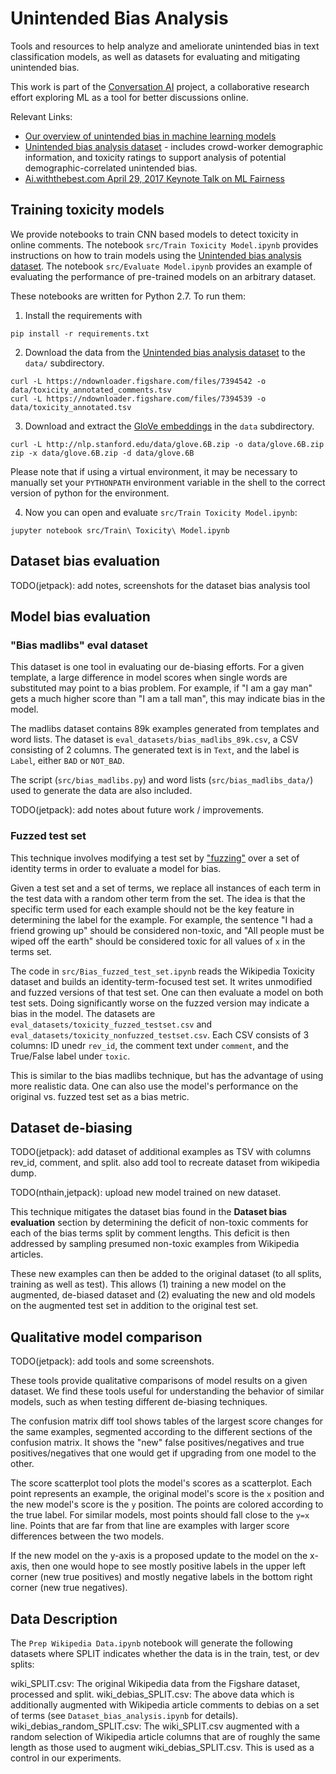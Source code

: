 # Unintended Bias Analysis

Tools and resources to help analyze and ameliorate unintended bias in text
classification models, as well as datasets for evaluating and mitigating
unintended bias.

This work is part of the [Conversation AI](https://conversationai.github.io/)
project, a collaborative research effort exploring ML as a tool for better
discussions online.

Relevant Links:
 * [Our overview of unintended bias in machine learning models](https://conversationai.github.io/bias.html)
 * [Unintended bias analysis dataset](https://figshare.com/articles/Wikipedia_Talk_Labels_Toxicity/4563973) - includes crowd-worker demographic information, and toxicity ratings to support analysis of potential demographic-correlated unintended bias.
 * [Ai.withthebest.com April 29, 2017 Keynote Talk on ML Fairness](https://github.com/conversationai/conversationai-bias-analysis/blob/master/AI-with-the-best%20fairness%20presentation.pdf)


## Training toxicity models

We provide notebooks to train CNN based models to detect toxicity in online
comments. The notebook `src/Train Toxicity Model.ipynb` provides instructions
on how to train models using the [Unintended bias analysis
dataset](https://figshare.com/articles/Wikipedia_Talk_Labels_Toxicity/4563973).
The notebook `src/Evaluate Model.ipynb` provides an example of evaluating the
performance of pre-trained models on an arbitrary dataset.

These notebooks are written for Python 2.7. To run them:

1. Install the requirements with
```
pip install -r requirements.txt
```

2. Download the data from the [Unintended bias analysis dataset](https://figshare.com/articles/Wikipedia_Talk_Labels_Toxicity/4563973) to the `data/` subdirectory.
```
curl -L https://ndownloader.figshare.com/files/7394542 -o data/toxicity_annotated_comments.tsv
curl -L https://ndownloader.figshare.com/files/7394539 -o data/toxicity_annotated.tsv
```

3. Download and extract the [GloVe embeddings](http://nlp.stanford.edu/data/glove.6B.zip) in the `data` subdirectory.
```
curl -L http://nlp.stanford.edu/data/glove.6B.zip -o data/glove.6B.zip
zip -x data/glove.6B.zip -d data/glove.6B
```

Please note that if using a virtual environment, it may be necessary to
manually set your `PYTHONPATH` environment variable in the shell to the correct
version of python for the environment.

4. Now you can open and evaluate `src/Train Toxicity Model.ipynb`:
```
jupyter notebook src/Train\ Toxicity\ Model.ipynb
```

## Dataset bias evaluation

TODO(jetpack): add notes, screenshots for the dataset bias analysis tool

## Model bias evaluation

### "Bias madlibs" eval dataset

This dataset is one tool in evaluating our de-biasing efforts. For a given
template, a large difference in model scores when single words are substituted
may point to a bias problem. For example, if "I am a gay man" gets a much
higher score than "I am a tall man", this may indicate bias in the model.

The madlibs dataset contains 89k examples generated from templates and word
lists. The dataset is `eval_datasets/bias_madlibs_89k.csv`, a CSV consisting of
2 columns.  The generated text is in `Text`, and the label is `Label`, either
`BAD` or `NOT_BAD`.

The script (`src/bias_madlibs.py`) and word lists (`src/bias_madlibs_data/`)
used to generate the data are also included.

TODO(jetpack): add notes about future work / improvements.

### Fuzzed test set

This technique involves modifying a test set
by ["fuzzing"](https://en.wikipedia.org/wiki/Fuzzing) over a set of identity
terms in order to evaluate a model for bias.

Given a test set and a set of terms, we replace all instances of each term in
the test data with a random other term from the set. The idea is that the
specific term used for each example should not be the key feature in determining
the label for the example. For example, the sentence "I had a <x> friend growing
up" should be considered non-toxic, and "All <x> people must be wiped off the
earth" should be considered toxic for all values of `x` in the terms set.

The code in `src/Bias_fuzzed_test_set.ipynb` reads the Wikipedia Toxicity
dataset and builds an identity-term-focused test set. It writes unmodified and
fuzzed versions of that test set. One can then evaluate a model on both test
sets. Doing significantly worse on the fuzzed version may indicate a bias in the
model. The datasets are `eval_datasets/toxicity_fuzzed_testset.csv` and
`eval_datasets/toxicity_nonfuzzed_testset.csv`. Each CSV consists of 3 columns:
ID unedr `rev_id`, the comment text under `comment`, and the True/False label
under `toxic`.

This is similar to the bias madlibs technique, but has the advantage of using
more realistic data. One can also use the model's performance on the original
vs. fuzzed test set as a bias metric.

## Dataset de-biasing

TODO(jetpack): add dataset of additional examples as TSV with columns rev\_id,
comment, and split. also add tool to recreate dataset from wikipedia dump.

TODO(nthain,jetpack): upload new model trained on new dataset.

This technique mitigates the dataset bias found in the **Dataset bias
evaluation** section by determining the deficit of non-toxic comments for each
of the bias terms split by comment lengths. This deficit is then addressed by
sampling presumed non-toxic examples from Wikipedia articles.

These new examples can then be added to the original dataset (to all splits,
training as well as test). This allows (1) training a new model on the
augmented, de-biased dataset and (2) evaluating the new and old models on the
augmented test set in addition to the original test set.

## Qualitative model comparison

TODO(jetpack): add tools and some screenshots.

These tools provide qualitative comparisons of model results on a given
dataset. We find these tools useful for understanding the behavior of similar
models, such as when testing different de-biasing techniques.

The confusion matrix diff tool shows tables of the largest score changes for
the same examples, segmented according to the different sections of the
confusion matrix. It shows the "new" false positives/negatives and true
positives/negatives that one would get if upgrading from one model to the
other.

The score scatterplot tool plots the model's scores as a scatterplot. Each
point represents an example, the original model's score is the `x` position and
the new model's score is the `y` position. The points are colored according to
the true label. For similar models, most points should fall close to the `y=x`
line. Points that are far from that line are examples with larger score
differences between the two models.

If the new model on the y-axis is a proposed update to the model on the x-axis,
then one would hope to see mostly positive labels in the upper left corner (new
true positives) and mostly negative labels in the bottom right corner (new true
negatives).

## Data Description

The `Prep Wikipedia Data.ipynb` notebook will generate the following datasets where
SPLIT indicates whether the data is in the train, test, or dev splits:

wiki_SPLIT.csv: The original Wikipedia data from the Figshare dataset, processed and split.
wiki_debias_SPLIT.csv: The above data which is additionally augmented with Wikipedia article
comments to debias on a set of terms (see `Dataset_bias_analysis.ipynb` for details).
wiki_debias_random_SPLIT.csv: The wiki_SPLIT.csv augmented with a random selection of Wikipedia article
columns that are of roughly the same length as those used to augment wiki_debias_SPLIT.csv. This is
used as a control in our experiments.
